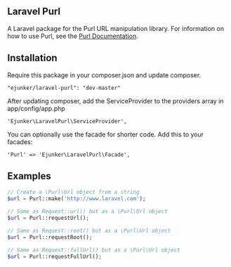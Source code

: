 ## Laravel Purl
A Laravel package for the Purl URL manipulation library. For information on how to use Purl, see the [Purl Documentation](https://github.com/jwage/purl).

## Installation
Require this package in your composer.json and update composer.

    "ejunker/laravel-purl": "dev-master"

After updating composer, add the ServiceProvider to the providers array in app/config/app.php

    'Ejunker\LaravelPurl\ServiceProvider',

You can optionally use the facade for shorter code. Add this to your facades:

    'Purl' => 'Ejunker\LaravelPurl\Facade',

## Examples

```php
// Create a \Purl\Url object from a string
$url = Purl::make('http://www.laravel.com');

// Same as Request::url() but as a \Purl\Url object
$url = Purl::requestUrl();

// Same as Request::root() but as a \Purl\Url object
$url = Purl::requestRoot();

// Same as Request::fullUrl() but as a \Purl\Url object
$url = Purl::requestFullUrl();
```
